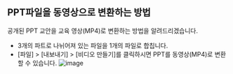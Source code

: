 ## PPT파일을 동영상으로 변환하는 방법
공개된 PPT 교안을 교육 영상(MP4)로 변환하는 방법을 알려드리겠습니다.

* 3개의 파트로 나뉘어져 있는 파일을 1개의 파일로 합칩니다.
* [파일] > [내보내기] > [비디오 만들기]를 클릭하시면 PPT를 동영상(MP4)로 변환할 수 있습니다.
  ![image](https://user-images.githubusercontent.com/89073210/146310773-dbcb2ca3-ca33-4d93-91d0-771a665c603e.png)



